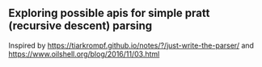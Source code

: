 ## Exploring possible apis for simple pratt (recursive descent) parsing

Inspired by https://tiarkrompf.github.io/notes/?/just-write-the-parser/
and https://www.oilshell.org/blog/2016/11/03.html
